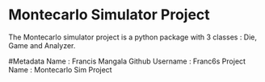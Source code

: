 # Montecarlo Simulator Project

The Montecarlo simulator project is a python package with 3 classes : Die, Game and Analyzer.

#Metadata
Name : Francis Mangala
Github Username : Franc6s
Project Name : Montecarlo Sim Project

